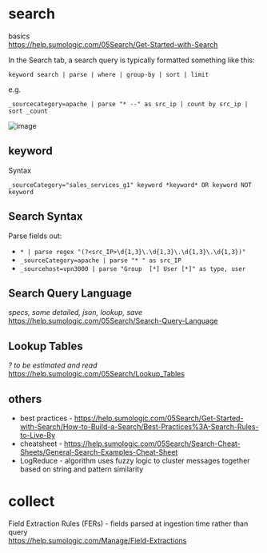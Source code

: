 
# search

basics \
https://help.sumologic.com/05Search/Get-Started-with-Search


In the Search tab, a search query is typically formatted something like this:
```
keyword search | parse | where | group-by | sort | limit
```
e.g.
```
_sourcecategory=apache | parse "* --" as src_ip | count by src_ip | sort _count
```
![image](https://user-images.githubusercontent.com/5567035/150270831-e69d2b72-f60d-4a3a-971e-8b2ba0d37ae9.png)

## keyword

Syntax
```
_sourceCategory="sales_services_g1" keyword *keyword* OR keyword NOT keyword
```
## Search Syntax
Parse fields out:
* `* | parse regex "(?<src_IP>\d{1,3}\.\d{1,3}\.\d{1,3}\.\d{1,3})"`
* `_sourceCategory=apache | parse "* " as src_IP`
* `_sourcehost=vpn3000 | parse "Group  [*] User [*]" as type, user`

## Search Query Language
*specs, some detailed, json, lookup, save* \
https://help.sumologic.com/05Search/Search-Query-Language

## Lookup Tables
*? to be estimated and read* \
https://help.sumologic.com/05Search/Lookup_Tables

## others
* best practices - https://help.sumologic.com/05Search/Get-Started-with-Search/How-to-Build-a-Search/Best-Practices%3A-Search-Rules-to-Live-By
* cheatsheet - https://help.sumologic.com/05Search/Search-Cheat-Sheets/General-Search-Examples-Cheat-Sheet
* LogReduce - algorithm uses fuzzy logic to cluster messages together based on string and pattern similarity


# collect

Field Extraction Rules (FERs) - fields parsed at ingestion time rather than query \
https://help.sumologic.com/Manage/Field-Extractions
